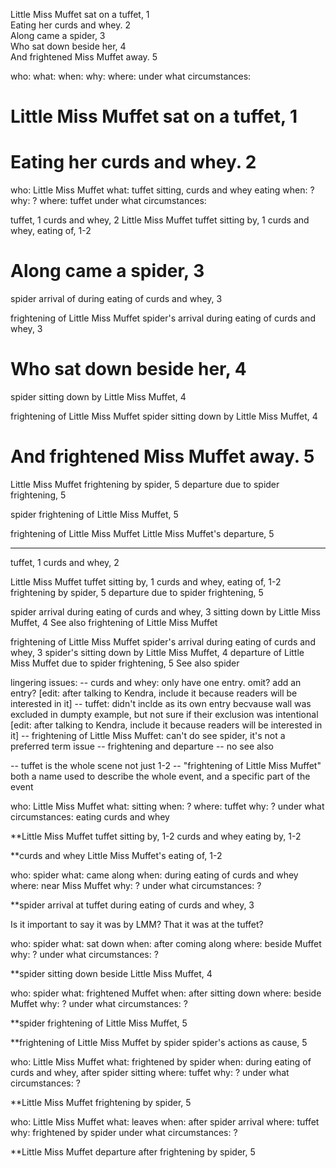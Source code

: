 Little Miss Muffet sat on a tuffet, 1  
Eating her curds and whey. 2  
Along came a spider, 3  
Who sat down beside her, 4  
And frightened Miss Muffet away. 5


who: 
what: 
when: 
why: 
where: 
under what circumstances: 



# Little Miss Muffet sat on a tuffet, 1  
# Eating her curds and whey. 2  

who: Little Miss Muffet
what: tuffet sitting, curds and whey eating
when: ?
why: ?
where: tuffet
under what circumstances: 

tuffet, 1
curds and whey, 2
Little Miss Muffet
	tuffet sitting by, 1
	curds and whey, eating of, 1-2


# Along came a spider, 3  

spider
	arrival of during eating of curds and whey, 3
	
frightening of Little Miss Muffet
	spider's arrival during eating of curds and whey, 3

# Who sat down beside her, 4  

spider
	sitting down by Little Miss Muffet, 4

frightening of Little Miss Muffet
	spider sitting down by Little Miss Muffet, 4

# And frightened Miss Muffet away. 5

Little Miss Muffet
	frightening by spider, 5
	departure due to spider frightening, 5

spider
	frightening of Little Miss Muffet, 5

frightening of Little Miss Muffet
	Little Miss Muffet's departure, 5 


------

tuffet, 1
curds and whey, 2

Little Miss Muffet
	tuffet sitting by, 1
	curds and whey, eating of, 1-2
	frightening by spider, 5
	departure due to spider frightening, 5

spider
	arrival during eating of curds and whey, 3
	sitting down by Little Miss Muffet, 4
	See also frightening of Little Miss Muffet
		
frightening of Little Miss Muffet
	spider's arrival during eating of curds and whey, 3
	spider's sitting down by Little Miss Muffet, 4
	departure of Little Miss Muffet due to spider frightening, 5 
	See also spider



lingering issues:
-- curds and whey: only have one entry. omit? add an entry? [edit: after talking to Kendra, include it because readers will be interested in it]
-- tuffet: didn't inclde as its own entry becvause wall was excluded in dumpty example, but not sure if their exclusion was intentional [edit: after talking to Kendra, include it because readers will be interested in it]
-- frightening of Little Miss Muffet: can't do see spider, it's not a preferred term issue
-- frightening and departure 
-- no see also 


-- tuffet is the whole scene not just 1-2
-- "frightening of Little Miss Muffet" both a name used to describe the whole event, and a specific part of the event


who: Little Miss Muffet
what: sitting
when: ?
where: tuffet
why: ?
under what circumstances: eating curds and whey

**Little Miss Muffet
	tuffet sitting by, 1-2
	curds and whey eating by, 1-2

**curds and whey
	Little Miss Muffet's eating of, 1-2

who: spider
what: came along
when: during eating of curds and whey
where: near Miss Muffet
why: ?
under what circumstances: ?

**spider
	arrival at tuffet during eating of curds and whey, 3

Is it important to say it was by LMM? That it was at the tuffet?

who: spider
what: sat down
when: after coming along
where: beside Muffet
why: ?
under what circumstances: ?

**spider
	sitting down beside Little Miss Muffet, 4

who: spider
what: frightened Muffet
when: after sitting down 
where: beside Muffet
why: ?
under what circumstances: ?

**spider
	frightening of Little Miss Muffet, 5

**frightening of Little Miss Muffet by spider
	spider's actions as cause, 5

who: Little Miss Muffet
what: frightened by spider
when: during eating of curds and whey, after spider sitting
where: tuffet
why: ?
under what circumstances: ? 

**Little Miss Muffet
	frightening by spider, 5

who: Little Miss Muffet
what: leaves
when: after spider arrival
where: tuffet
why: frightened by spider
under what circumstances: ? 

**Little Miss Muffet
	departure after frightening by spider, 5
